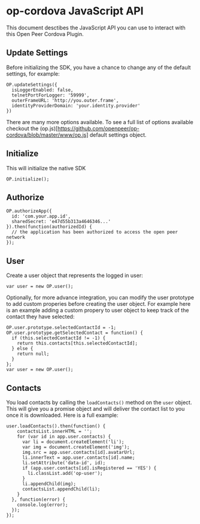 # op-cordova JavaScript API
This document desctibes the JavaScript API you can use to interact with this Open Peer Cordova Plugin. 

## Update Settings
Before initializing the SDK, you have a chance to change any of the default settings, for example:

```
OP.updateSettings({
  isLoggerEnabled: false,
  telnetPortForLogger: '59999',
  outerFrameURL: 'http://you.outer.frame',
  identityProviderDomain: 'your.identity.provider'
})
```
There are many more options available. To see a full list of options available checkout the (op.js)[https://github.com/openpeer/op-cordova/blob/master/www/op.js] default settings object.

## Initialize
This will initialize the native SDK
```
OP.initialize();
```

## Authorize
```
OP.authorizeApp({
  id: 'com.your.app.id',
  sharedSecret: 'e47d55b313a4646346...'
}).then(function(authorizedId) {
  // the application has been authorized to access the open peer network
});
```

## User
Create a user object that represents the logged in user:
```
var user = new OP.user();
```
Optionally, for more advance integration, you can modify the user prototype to add custom properies before creating the user object. For example here is an example adding a custom propery to user object to keep track of the contact they have selected:
```
OP.user.prototype.selectedContactId = -1;
OP.user.prototype.getSelectedContact = function() {
  if (this.selectedContactId != -1) {
    return this.contacts[this.selectedContactId];
  } else {
    return null;
  }
};
var user = new OP.user();
```

## Contacts
You load contacts by calling the `loadContacts()` method on the `user` object. This will give you a promise object and will deliver the contact list to you once it is downloaded. Here is a full example:
```
user.loadContacts().then(function() {
    contactsList.innerHTML = '';
    for (var id in app.user.contacts) {
      var li = document.createElement('li');
      var img = document.createElement('img');
      img.src = app.user.contacts[id].avatarUrl;
      li.innerText = app.user.contacts[id].name;
      li.setAttribute('data-id', id);
      if (app.user.contacts[id].isRegistered == 'YES') {
        li.classList.add('op-user');
      }
      li.appendChild(img);
      contactsList.appendChild(li);
    }
  }, function(error) {
    console.log(error);
  });
});
```
